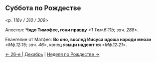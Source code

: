 
## Суббота по Рождестве  

<*p. 116v / 310 / 309*>

Апостол: **Чядо Тимофее, гони правду** <*1 Тим.6:11b; зач. 288*>. 

Евангелие от Матфея: **Во оно, вослед Иисуса идоша народи мнози** <*Мф.12:15; зач. 46*>, 
конец **языци надеют ся** <*Мф.12:21*>. 

[← 26-е ](12_26_AST.ru.md) | [Декабрь](README.md#суббота-после-рождества-христова) | [Неделя по Рождестве →](12_26_Y_AST_sunday.ru.md)
